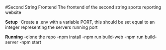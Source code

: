 #Second String Frontend
The frontend of the second string sports reporting website

**Setup**
-Create a .env with a variable PORT, this should be set equal to an integer representing the servers running port

**Running**
-clone the repo
-npm install
-npm run build-web
-npm run build-server
-npm start
